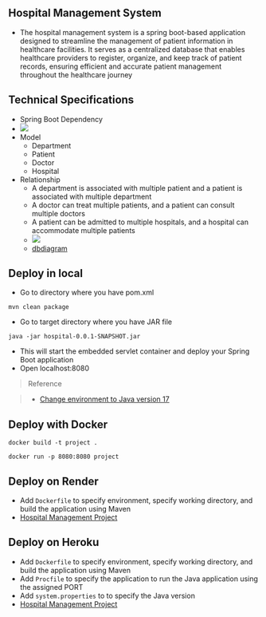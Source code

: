 ## Hospital Management System 
- The hospital management system is a spring boot-based application designed to streamline the management of patient information in healthcare facilities. It serves as a centralized database that enables healthcare providers to register, organize, and keep track of patient records, ensuring efficient and accurate patient management throughout the healthcare journey 
## Technical Specifications 
- Spring Boot Dependency 
 - ![](./Initializr.png) 
- Model 
    - Department 
    - Patient 
    - Doctor 
    - Hospital 
- Relationship 
    - A department is associated with multiple patient and a patient is associated with multiple department 
    - A doctor can treat multiple patients, and a patient can consult multiple doctors 
    - A patient can be admitted to multiple hospitals, and a hospital can accommodate multiple patients 
    - ![](./HospitalManagement.png)
    - [dbdiagram](https://dbdiagram.io/d/64b0ac9102bd1c4a5e0db4d9) 
## Deploy in local 
- Go to directory where you have pom.xml
```
mvn clean package
```
- Go to target directory where you have JAR file 
```
java -jar hospital-0.0.1-SNAPSHOT.jar 
``` 
- This will start the embedded servlet container and deploy your Spring Boot application 
- Open localhost:8080
> Reference

> - [Change environment to Java version 17](https://docs.github.com/en/codespaces/setting-up-your-project-for-codespaces/adding-a-dev-container-configuration/setting-up-your-java-project-for-codespaces)
## Deploy with Docker 
```
docker build -t project .
```
```
docker run -p 8080:8080 project 
```
## Deploy on Render 
- Add `Dockerfile` to specify environment, specify working directory, and build the application using Maven 
- [Hospital Management Project](https://project-6b4i.onrender.com/) 
## Deploy on Heroku 
- Add `Dockerfile` to specify environment, specify working directory, and build the application using Maven
- Add `Procfile` to specify the application to run the Java application using the assigned PORT 
- Add `system.properties` to to specify the Java version 
- [Hospital Management Project](https://hospitalmanagementapp-45c6aa8bdba4.herokuapp.com/) 




